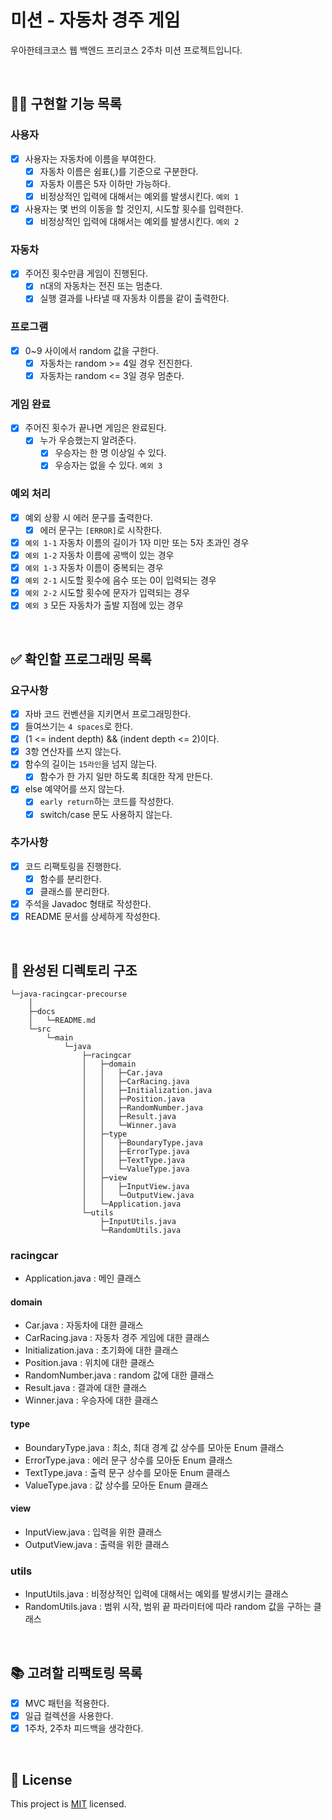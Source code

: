 # 미션 - 자동차 경주 게임
우아한테크코스 웹 백엔드 프리코스 2주차 미션 프로젝트입니다.

<br>

## 👩‍💻 구현할 기능 목록
### 사용자
- [x] 사용자는 자동차에 이름을 부여한다.
    - [x] 자동차 이름은 쉼표(,)를 기준으로 구분한다.
    - [x] 자동차 이름은 5자 이하만 가능하다.
    - [x] 비정상적인 입력에 대해서는 예외를 발생시킨다. `예외 1`
- [x] 사용자는 몇 번의 이동을 할 것인지, 시도할 횟수를 입력한다.
    - [x] 비정상적인 입력에 대해서는 예외를 발생시킨다. `예외 2`

### 자동차
- [x] 주어진 횟수만큼 게임이 진행된다.
    - [x] n대의 자동차는 전진 또는 멈춘다.
    - [x] 실행 결과를 나타낼 때 자동차 이름을 같이 출력한다.

### 프로그램
- [x] 0~9 사이에서 random 값을 구한다.
    - [x] 자동차는 random >= 4일 경우 전진한다.
    - [x] 자동차는 random <= 3일 경우 멈춘다.

### 게임 완료
- [x] 주어진 횟수가 끝나면 게임은 완료된다.
    - [x] 누가 우승했는지 알려준다.
         - [x] 우승자는 한 명 이상일 수 있다.
         - [x] 우승자는 없을 수 있다. `예외 3`

### 예외 처리
- [x] 예외 상황 시 에러 문구를 출력한다.
    - [x] 에러 문구는 `[ERROR]`로 시작한다.
- [x] `예외 1-1` 자동차 이름의 길이가 1자 미만 또는 5자 초과인 경우
- [x] `예외 1-2` 자동차 이름에 공백이 있는 경우
- [x] `예외 1-3` 자동차 이름이 중복되는 경우
- [x] `예외 2-1` 시도할 횟수에 음수 또는 0이 입력되는 경우
- [x] `예외 2-2` 시도할 횟수에 문자가 입력되는 경우
- [x] `예외 3` 모든 자동차가 출발 지점에 있는 경우

<br>

## ✅ 확인할 프로그래밍 목록
### 요구사항
- [x] 자바 코드 컨벤션을 지키면서 프로그래밍한다.
- [x] 들여쓰기는 `4 spaces`로 한다.
- [x] (1 <= indent depth) && (indent depth <= 2)이다.
- [x] 3항 연산자를 쓰지 않는다.
- [x] 함수의 길이는 `15라인`을 넘지 않는다.
    - [x] 함수가 한 가지 일만 하도록 최대한 작게 만든다.
- [x] else 예약어를 쓰지 않는다.
    - [x] `early return`하는 코드를 작성한다.
    - [x] switch/case 문도 사용하지 않는다.

### 추가사항
- [x] 코드 리팩토링을 진행한다.
    - [x] 함수를 분리한다.
    - [x] 클래스를 분리한다.
- [x] 주석을 Javadoc 형태로 작성한다.
- [x] README 문서를 상세하게 작성한다.

<br>

## 📂 완성된 디렉토리 구조
```
└─java-racingcar-precourse
    │
    ├─docs
    │   └─README.md
    └─src
        └─main
            └─java
                ├─racingcar
                │   ├─domain
                │   │   ├─Car.java
                │   │   ├─CarRacing.java
                │   │   ├─Initialization.java
                │   │   ├─Position.java
                │   │   ├─RandomNumber.java
                │   │   ├─Result.java
                │   │   └─Winner.java
                │   ├─type
                │   │   ├─BoundaryType.java
                │   │   ├─ErrorType.java
                │   │   ├─TextType.java
                │   │   └─ValueType.java
                │   ├─view
                │   │   ├─InputView.java
                │   │   └─OutputView.java
                │   └─Application.java
                └─utils
                    ├─InputUtils.java
                    └─RandomUtils.java
```
### racingcar
- Application.java : 메인 클래스

#### domain
- Car.java : 자동차에 대한 클래스
- CarRacing.java : 자동차 경주 게임에 대한 클래스
- Initialization.java : 초기화에 대한 클래스
- Position.java : 위치에 대한 클래스
- RandomNumber.java : random 값에 대한 클래스
- Result.java : 결과에 대한 클래스
- Winner.java : 우승자에 대한 클래스

#### type
- BoundaryType.java : 최소, 최대 경계 값 상수를 모아둔 Enum 클래스
- ErrorType.java : 에러 문구 상수를 모아둔 Enum 클래스
- TextType.java : 출력 문구 상수를 모아둔 Enum 클래스
- ValueType.java : 값 상수를 모아둔 Enum 클래스

#### view
- InputView.java : 입력을 위한 클래스
- OutputView.java : 출력을 위한 클래스

### utils
- InputUtils.java : 비정상적인 입력에 대해서는 예외를 발생시키는 클래스
- RandomUtils.java : 범위 시작, 범위 끝 파라미터에 따라 random 값을 구하는 클래스

<br>

## 📚 고려할 리팩토링 목록
- [x] MVC 패턴을 적용한다.
- [x] 일급 컬렉션을 사용한다.
- [x] 1주차, 2주차 피드백을 생각한다.

<br>

## 📝 License

This project is [MIT](https://github.com/woowacourse/java-racingcar-precourse/blob/master/LICENSE) licensed.
